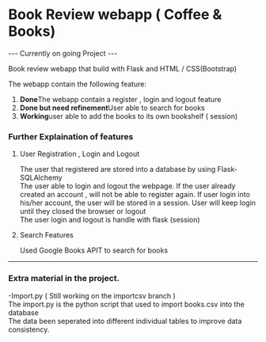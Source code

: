 # Book Review webapp  ( Coffee & Books)

--- Currently on going Project ---

Book review webapp that build with Flask and HTML / CSS(Bootstrap) 

The webapp contain the following feature: 

<ol>
  <li><strong>Done</strong>The webapp contain a register , login and logout feature</li>
  <li><strong>Done but need refinement</strong>User able to search for books </li>
  <li><strong>Working</strong>user able to add the books to its own bookshelf ( session)  </li>
</ol>


<h3>Further Explaination of features </h3>
<ol>
  <li>
    User Registration , Login and Logout 
  </li>
  <p> The user that registered are stored into a database by using Flask-SQLAlchemy </br> The user able to login and logout the webpage. If the user already created an account , will not be able to register again. If user login into his/her account, the user will be stored in a session. User will keep login until they closed the browser or logout </br> The user login and logout is handle with flask (session)  </p>
  
   <li>
    Search Features
  </li>
  <p>Used Google Books APIT to search for books</p>
 </ol>
 
 ---
 
 <h3>Extra material in the project.  </h3>
 -Import.py ( Still working on the importcsv branch ) 
    </br> The import.py is the python script that used to import books.csv into the database 
    </br> The data been seperated into different individual tables to improve data consistency. 



